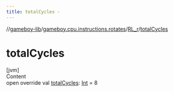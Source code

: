 ```yaml
---
title: totalCycles -
---
```

//[gameboy-lib](../../index.md)/[gameboy.cpu.instructions.rotates](../index.md)/[RL_r](index.md)/[totalCycles](total-cycles.md)



# totalCycles  
[jvm]  
Content  
open override val [totalCycles](total-cycles.md): [Int](https://kotlinlang.org/api/latest/jvm/stdlib/kotlin/-int/index.html) = 8  



